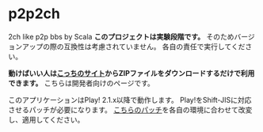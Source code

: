 p2p2ch
======

2ch like p2p bbs by Scala
**このプロジェクトは実験段階です。**
そのためバージョンアップの際の互換性は考慮されていません。
各自の責任で実行してください。

**動けばいい人は[こっちのサイト](http://p2p2ch.web.fc2.com)からZIPファイルをダウンロードするだけで利用できます。**
こちらは開発者向けのページです。

このアプリケーションはPlay! 2.1.x以降で動作します。
Play!をShift-JISに対応させるパッチが必要になります。
[こちらのパッチ](https://gist.github.com/windymelt/7229756 "play2.1.0 SJISify")を各自の環境に合わせて改変し、適用してください。